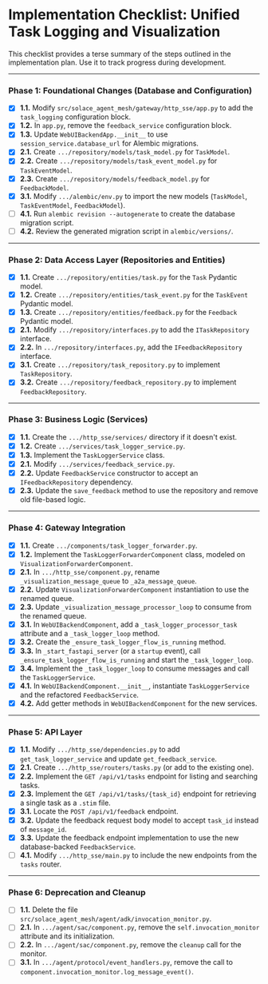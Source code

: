 # Implementation Checklist: Unified Task Logging and Visualization

This checklist provides a terse summary of the steps outlined in the implementation plan. Use it to track progress during development.

---

### Phase 1: Foundational Changes (Database and Configuration)

- [x] **1.1.** Modify `src/solace_agent_mesh/gateway/http_sse/app.py` to add the `task_logging` configuration block.
- [x] **1.2.** In `app.py`, remove the `feedback_service` configuration block.
- [x] **1.3.** Update `WebUIBackendApp.__init__` to use `session_service.database_url` for Alembic migrations.
- [x] **2.1.** Create `.../repository/models/task_model.py` for `TaskModel`.
- [x] **2.2.** Create `.../repository/models/task_event_model.py` for `TaskEventModel`.
- [x] **2.3.** Create `.../repository/models/feedback_model.py` for `FeedbackModel`.
- [x] **3.1.** Modify `.../alembic/env.py` to import the new models (`TaskModel`, `TaskEventModel`, `FeedbackModel`).
- [ ] **4.1.** Run `alembic revision --autogenerate` to create the database migration script.
- [ ] **4.2.** Review the generated migration script in `alembic/versions/`.

---

### Phase 2: Data Access Layer (Repositories and Entities)

- [x] **1.1.** Create `.../repository/entities/task.py` for the `Task` Pydantic model.
- [x] **1.2.** Create `.../repository/entities/task_event.py` for the `TaskEvent` Pydantic model.
- [x] **1.3.** Create `.../repository/entities/feedback.py` for the `Feedback` Pydantic model.
- [x] **2.1.** Modify `.../repository/interfaces.py` to add the `ITaskRepository` interface.
- [x] **2.2.** In `.../repository/interfaces.py`, add the `IFeedbackRepository` interface.
- [x] **3.1.** Create `.../repository/task_repository.py` to implement `TaskRepository`.
- [x] **3.2.** Create `.../repository/feedback_repository.py` to implement `FeedbackRepository`.

---

### Phase 3: Business Logic (Services)

- [x] **1.1.** Create the `.../http_sse/services/` directory if it doesn't exist.
- [x] **1.2.** Create `.../services/task_logger_service.py`.
- [x] **1.3.** Implement the `TaskLoggerService` class.
- [x] **2.1.** Modify `.../services/feedback_service.py`.
- [x] **2.2.** Update `FeedbackService` constructor to accept an `IFeedbackRepository` dependency.
- [x] **2.3.** Update the `save_feedback` method to use the repository and remove old file-based logic.

---

### Phase 4: Gateway Integration

- [x] **1.1.** Create `.../components/task_logger_forwarder.py`.
- [x] **1.2.** Implement the `TaskLoggerForwarderComponent` class, modeled on `VisualizationForwarderComponent`.
- [x] **2.1.** In `.../http_sse/component.py`, rename `_visualization_message_queue` to `_a2a_message_queue`.
- [x] **2.2.** Update `VisualizationForwarderComponent` instantiation to use the renamed queue.
- [x] **2.3.** Update `_visualization_message_processor_loop` to consume from the renamed queue.
- [x] **3.1.** In `WebUIBackendComponent`, add a `_task_logger_processor_task` attribute and a `_task_logger_loop` method.
- [x] **3.2.** Create the `_ensure_task_logger_flow_is_running` method.
- [x] **3.3.** In `_start_fastapi_server` (or a `startup` event), call `_ensure_task_logger_flow_is_running` and start the `_task_logger_loop`.
- [x] **3.4.** Implement the `_task_logger_loop` to consume messages and call the `TaskLoggerService`.
- [x] **4.1.** In `WebUIBackendComponent.__init__`, instantiate `TaskLoggerService` and the refactored `FeedbackService`.
- [x] **4.2.** Add getter methods in `WebUIBackendComponent` for the new services.

---

### Phase 5: API Layer

- [x] **1.1.** Modify `.../http_sse/dependencies.py` to add `get_task_logger_service` and update `get_feedback_service`.
- [x] **2.1.** Create `.../http_sse/routers/tasks.py` (or add to the existing one).
- [x] **2.2.** Implement the `GET /api/v1/tasks` endpoint for listing and searching tasks.
- [x] **2.3.** Implement the `GET /api/v1/tasks/{task_id}` endpoint for retrieving a single task as a `.stim` file.
- [x] **3.1.** Locate the `POST /api/v1/feedback` endpoint.
- [x] **3.2.** Update the feedback request body model to accept `task_id` instead of `message_id`.
- [x] **3.3.** Update the feedback endpoint implementation to use the new database-backed `FeedbackService`.
- [ ] **4.1.** Modify `.../http_sse/main.py` to include the new endpoints from the `tasks` router.

---

### Phase 6: Deprecation and Cleanup

- [ ] **1.1.** Delete the file `src/solace_agent_mesh/agent/adk/invocation_monitor.py`.
- [ ] **2.1.** In `.../agent/sac/component.py`, remove the `self.invocation_monitor` attribute and its initialization.
- [ ] **2.2.** In `.../agent/sac/component.py`, remove the `cleanup` call for the monitor.
- [ ] **3.1.** In `.../agent/protocol/event_handlers.py`, remove the call to `component.invocation_monitor.log_message_event()`.
